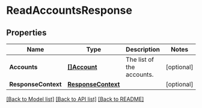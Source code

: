 # ReadAccountsResponse

## Properties

Name | Type | Description | Notes
------------ | ------------- | ------------- | -------------
**Accounts** | [**[]Account**](Account.md) | The list of the accounts. | [optional] 
**ResponseContext** | [**ResponseContext**](ResponseContext.md) |  | [optional] 

[[Back to Model list]](../README.md#documentation-for-models) [[Back to API list]](../README.md#documentation-for-api-endpoints) [[Back to README]](../README.md)


